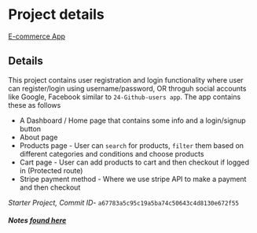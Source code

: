 # Project details

[E-commerce App]()

## Details

This project contains user registration and login functionality where user can register/login using username/password, OR throguh social accounts like Google, Facebook similar to `24-Github-users app`. The app contains these as follows

- A Dashboard / Home page that contains some info and a login/signup button
- About page
- Products page - User can `search` for products, `filter` them based on different categories and conditions and choose products
- Cart page - User can add products to cart and then checkout if logged in (Protected route)
- Stripe payment method - Where we use stripe API to make a payment and then checkout

_Starter Project, Commit ID_- `a67783a5c95c19a5ba74c50643c4d8130e672f55`

##### Notes [found here](https://app.gitbook.com/s/-MVEiPUp08kYt33g51v7/projects/e-commerce-project-react)
